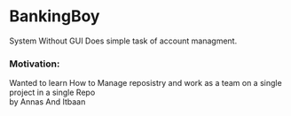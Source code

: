 # BankingBoy
System Without GUI Does simple task of account managment.  
### Motivation:
Wanted to learn How to Manage reposistry and work as a team on a single project in a single Repo  
by Annas And Itbaan
